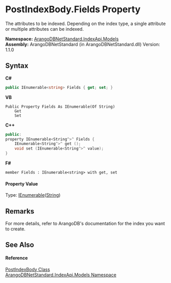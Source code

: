 # PostIndexBody.Fields Property 
 

The attributes to be indexed. Depending on the index type, a single attribute or multiple attributes can be indexed.

**Namespace:**&nbsp;<a href="215740c9-85fc-74fa-998d-14b49b842d56">ArangoDBNetStandard.IndexApi.Models</a><br />**Assembly:**&nbsp;ArangoDBNetStandard (in ArangoDBNetStandard.dll) Version: 1.1.0

## Syntax

**C#**<br />
``` C#
public IEnumerable<string> Fields { get; set; }
```

**VB**<br />
``` VB
Public Property Fields As IEnumerable(Of String)
	Get
	Set
```

**C++**<br />
``` C++
public:
property IEnumerable<String^>^ Fields {
	IEnumerable<String^>^ get ();
	void set (IEnumerable<String^>^ value);
}
```

**F#**<br />
``` F#
member Fields : IEnumerable<string> with get, set

```


#### Property Value
Type: <a href="https://docs.microsoft.com/dotnet/api/system.collections.generic.ienumerable-1" target="_blank" rel="noopener noreferrer">IEnumerable</a>(<a href="https://docs.microsoft.com/dotnet/api/system.string" target="_blank" rel="noopener noreferrer">String</a>)

## Remarks
For more details, refer to ArangoDB's documentation for the index you want to create.

## See Also


#### Reference
<a href="f5a253b1-a29a-4d26-d18f-bf7a5868277f">PostIndexBody Class</a><br /><a href="215740c9-85fc-74fa-998d-14b49b842d56">ArangoDBNetStandard.IndexApi.Models Namespace</a><br />